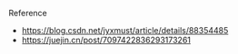 Reference
- https://blog.csdn.net/jyxmust/article/details/88354485
- https://juejin.cn/post/7097422836293173261
